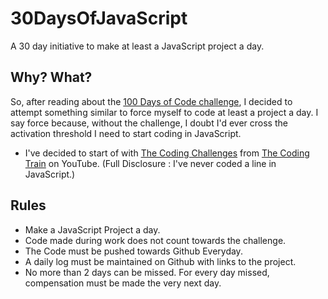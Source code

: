 # 30DaysOfJavaScript
A 30 day initiative to make at least a JavaScript project a day.

## Why? What?
So, after reading about the [100 Days of Code challenge](https://medium.freecodecamp.com/join-the-100daysofcode-556ddb4579e4#.fs6dm4o3t), I decided to attempt something similar to force myself to code at least a project a day. I say force because, without the challenge, I doubt I'd ever cross the activation threshold I need to start coding in JavaScript.

* I've decided to start of with [The Coding Challenges](https://www.youtube.com/watch?v=17WoOqgXsRM&list=PLRqwX-V7Uu6ZiZxtDDRCi6uhfTH4FilpH) from [The Coding Train](https://www.youtube.com/channel/UCvjgXvBlbQiydffZU7m1_aw) on YouTube.
(Full Disclosure : I've never coded a line in JavaScript.)

## Rules
* Make a JavaScript Project a day.
* Code made during work does not count towards the challenge.
* The Code must be pushed towards Github Everyday.
* A daily log must be maintained on Github with links to the project.
* No more than 2 days can be missed. For every day missed, compensation must be made the very next day.
